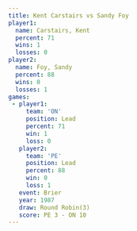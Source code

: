 ```yaml
---
title: Kent Carstairs vs Sandy Foy
player1:               
  name: Carstairs, Kent
  percent: 71          
  wins: 1              
  losses: 0            
player2:               
  name: Foy, Sandy     
  percent: 88          
  wins: 0              
  losses: 1            
games:
 - player1:        
     team: 'ON'    
     position: Lead
     percent: 71   
     win: 1        
     loss: 0       
   player2:        
     team: 'PE'    
     position: Lead
     percent: 88   
     win: 0        
     loss: 1       
   event: Brier        
   year: 1987          
   draw: Round Robin(3)
   score: PE 3 - ON 10 
---
```

